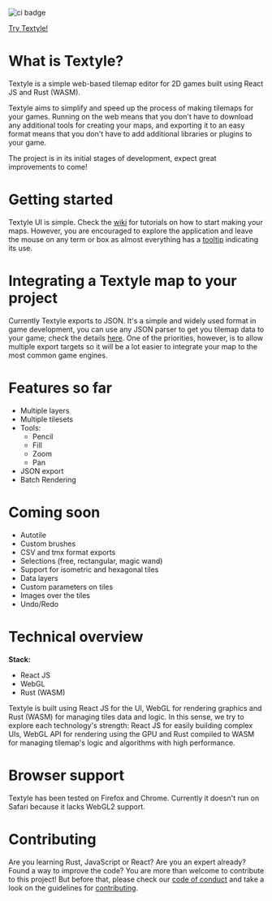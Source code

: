 ![ci badge](https://github.com/stefandevai/textyle/workflows/CI/badge.svg?branch=main)

[Try Textyle!](https://stefandevai.github.io/textyle)

# What is Textyle?

Textyle is a simple web-based tilemap editor for 2D games built using React JS and Rust (WASM).

Textyle aims to simplify and speed up the process of making tilemaps for your games. Running on the web means that you don't have to download any additional tools for creating your maps, and exporting it to an easy format means that you don't have to add additional libraries or plugins to your game.

The project is in its initial stages of development, expect great improvements to come!

# Getting started

Textyle UI is simple. Check the [wiki](https://github.com/stefandevai/textyle/wiki) for tutorials on how to start making your maps. However, you are encouraged to explore the application and leave the mouse on any term or box as almost everything has a [tooltip](https://en.wikipedia.org/wiki/Tooltip) indicating its use.

# Integrating a Textyle map to your project

Currently Textyle exports to JSON. It's a simple and widely used format in game development, you can use any JSON parser to get you tilemap data to your game; check the details [here](https://github.com/stefandevai/textyle/wiki). One of the priorities, however, is to allow multiple export targets so it will be a lot easier to integrate your map to the most common game engines.

# Features so far

- Multiple layers
- Multiple tilesets
- Tools:
  - Pencil
  - Fill
  - Zoom
  - Pan
- JSON export
- Batch Rendering

# Coming soon

- Autotile
- Custom brushes
- CSV and tmx format exports
- Selections (free, rectangular, magic wand)
- Support for isometric and hexagonal tiles
- Data layers
- Custom parameters on tiles
- Images over the tiles
- Undo/Redo

# Technical overview

**Stack:**

- React JS
- WebGL
- Rust (WASM)

Textyle is built using React JS for the UI, WebGL for rendering graphics and Rust (WASM) for managing tiles data and logic. In this sense, we try to explore each technology's strength: React JS for easily building complex UIs, WebGL API for rendering using the GPU and Rust compiled to WASM for managing tilemap's logic and algorithms with high performance.

# Browser support

Textyle has been tested on Firefox and Chrome. Currently it doesn't run on Safari because it lacks WebGL2 support.

# Contributing

Are you learning Rust, JavaScript or React? Are you an expert already? Found a way to improve the code? You are more than welcome to contribute to this project! But before that, please check our [code of conduct](./CODE_OF_CONDUCT.md) and take a look on the guidelines for [contributing](./CONTRIBUTING.md).
